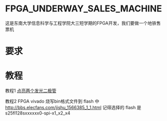 # FPGA_UNDERWAY_SALES_MACHINE
这是东南大学信息科学与工程学院大三短学期的FPGA开发，我们要做一个地铁售票机

# 要求

# 教程

教程1 [点亮两个发光二极管](http://www.digilent.com.cn/community/174.html)

教程2 FPGA vivado 烧写bin格式文件到 flash 中 http://bbs.elecfans.com/jishu_1566385_1_1.html 记得选择的 flash 是 s25fl128sxxxxxx0-spi-x1_x2_x4

